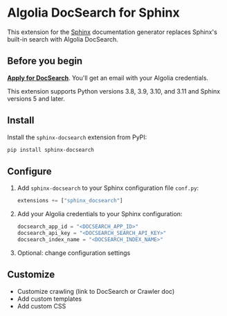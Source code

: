 # Algolia DocSearch for Sphinx

This extension for the [Sphinx](https://www.sphinx-doc.org/en/master/) documentation generator
replaces Sphinx's built-in search with Algolia DocSearch.

## Before you begin

[**Apply for DocSearch**](https://docsearch.algolia.com/apply). You'll get an email with your Algolia credentials.

This extension supports Python versions 3.8, 3.9, 3.10, and 3.11 and Sphinx versions 5 and later.

## Install

Install the `sphinx-docsearch` extension from PyPI:

```sh
pip install sphinx-docsearch
```

## Configure

1. Add `sphinx-docsearch` to your Sphinx configuration file `conf.py`:

   ```python
   extensions += ["sphinx_docsearch"]
   ```

1. Add your Algolia credentials to your Sphinx configuration:

   ```python
   docsearch_app_id = "<DOCSEARCH_APP_ID>"
   docsearch_api_key = "<DOCSEARCH_SEARCH_API_KEY>"
   docsearch_index_name = "<DOCSEARCH_INDEX_NAME>"
   ```

1. Optional: change configuration settings

## Customize

- Customize crawling (link to DocSearch or Crawler doc)
- Add custom templates
- Add custom CSS

